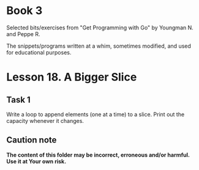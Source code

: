 # Book 3

Selected bits/exercises from "Get Programming with Go" by Youngman N. and Peppe R.

The snippets/programs written at a whim, sometimes modified, and used for educational purposes.

# Lesson 18. A Bigger Slice

## Task 1

Write a loop to append elements (one at a time) to a slice. Print out the capacity whenever it changes.

## Caution note

**The content of this folder may be incorrect, erroneous and/or harmful. Use it at Your own risk.**
